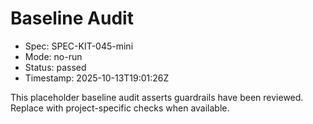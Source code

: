 # Baseline Audit

- Spec: SPEC-KIT-045-mini
- Mode: no-run
- Status: passed
- Timestamp: 2025-10-13T19:01:26Z

This placeholder baseline audit asserts guardrails have been reviewed. Replace with project-specific checks when available.
